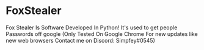 # FoxStealer
Fox Stealer Is Software Developed In Python! It's used to get people Passwords off google (Only Tested On Google Chrome For new updates like new web browsers Contact me on Discord: Simpfey#0545)
